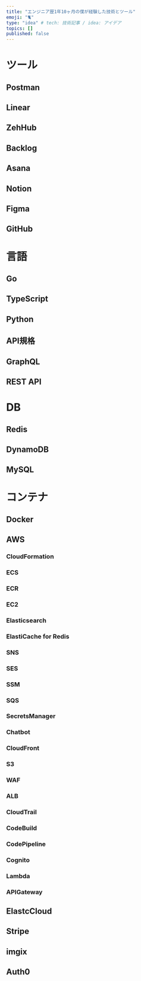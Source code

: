 ```yaml
---
title: "エンジニア歴1年10ヶ月の僕が経験した技術とツール"
emoji: "🐈"
type: "idea" # tech: 技術記事 / idea: アイデア
topics: []
published: false
---
```


# ツール

## Postman

## Linear

## ZehHub

## Backlog

## Asana

## Notion

## Figma

## GitHub

# 言語

## Go

## TypeScript

## Python

## API規格

## GraphQL

## REST API

# DB

## Redis

## DynamoDB

## MySQL

# コンテナ

## Docker

## AWS

### CloudFormation

### ECS

### ECR

### EC2

### Elasticsearch

### ElastiCache for Redis

### SNS

### SES

### SSM

### SQS

### SecretsManager

### Chatbot

### CloudFront

### S3

### WAF

### ALB

### CloudTrail

### CodeBuild

### CodePipeline

### Cognito

### Lambda

### APIGateway

## ElastcCloud

## Stripe

## imgix

## Auth0
